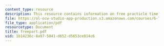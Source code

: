 ```yaml
---
content_type: resource
description: This resource contains information on free practicle time dependence.
file: https://ol-ocw-studio-app-production.s3.amazonaws.com/courses/6-728-applied-quantum-and-statistical-physics-fall-2006/1b14236c8a975841d652d5653ce814c6_freepart.pdf
file_type: application/pdf
resourcetype: Document
title: freepart.pdf
uid: 1b14236c-8a97-5841-d652-d5653ce814c6
---
```

